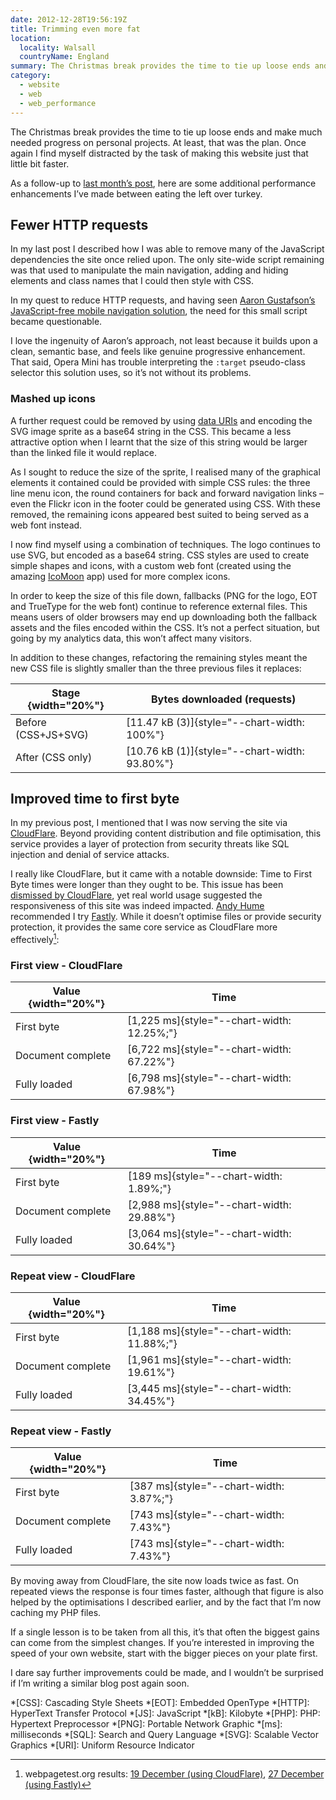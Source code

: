 ```yaml
---
date: 2012-12-28T19:56:19Z
title: Trimming even more fat
location:
  locality: Walsall
  countryName: England
summary: The Christmas break provides the time to tie up loose ends and make much needed progress on personal projects. At least, that was the plan. Once again I find myself distracted by the task of making this website just that little bit faster.
category:
  - website
  - web
  - web_performance
---
```


The Christmas break provides the time to tie up loose ends and make much needed progress on personal projects. At least, that was the plan. Once again I find myself distracted by the task of making this website just that little bit faster.

As a follow-up to [last month’s post][1], here are some additional performance enhancements I’ve made between eating the left over turkey.

## Fewer HTTP requests

In my last post I described how I was able to remove many of the JavaScript dependencies the site once relied upon. The only site-wide script remaining was that used to manipulate the main navigation, adding and hiding elements and class names that I could then style with CSS.

In my quest to reduce HTTP requests, and having seen [Aaron Gustafson’s JavaScript-free mobile navigation solution][2], the need for this small script became questionable.

I love the ingenuity of Aaron’s approach, not least because it builds upon a clean, semantic base, and feels like genuine progressive enhancement. That said, Opera Mini has trouble interpreting the `:target` pseudo-class selector this solution uses, so it’s not without its problems.

### Mashed up icons

A further request could be removed by using [data URIs][3] and encoding the SVG image sprite as a base64 string in the CSS. This became a less attractive option when I learnt that the size of this string would be larger than the linked file it would replace.

As I sought to reduce the size of the sprite, I realised many of the graphical elements it contained could be provided with simple CSS rules: the three line menu icon, the round containers for back and forward navigation links – even the Flickr icon in the footer could be generated using CSS. With these removed, the remaining icons appeared best suited to being served as a web font instead.

I now find myself using a combination of techniques. The logo continues to use SVG, but encoded as a base64 string. CSS styles are used to create simple shapes and icons, with a custom web font (created using the amazing [IcoMoon][4] app) used for more complex icons.

In order to keep the size of this file down, fallbacks (PNG for the logo, EOT and TrueType for the web font) continue to reference external files. This means users of older browsers may end up downloading both the fallback assets and the files encoded within the CSS. It’s not a perfect situation, but going by my analytics data, this won’t affect many visitors.

In addition to these changes, refactoring the remaining styles meant the new CSS file is slightly smaller than the three previous files it replaces:

| Stage {width="20%"} | Bytes downloaded (requests)                   |
| ------------------- | --------------------------------------------- |
| Before (CSS+JS+SVG) | [11.47 kB (3)]{style="--chart-width: 100%"}   |
| After (CSS only)    | [10.76 kB (1)]{style="--chart-width: 93.80%"} |

## Improved time to first byte

In my previous post, I mentioned that I was now serving the site via [CloudFlare][5]. Beyond providing content distribution and file optimisation, this service provides a layer of protection from security threats like SQL injection and denial of service attacks.

I really like CloudFlare, but it came with a notable downside: Time to First Byte times were longer than they ought to be. This issue has been [dismissed by CloudFlare][6], yet real world usage suggested the responsiveness of this site was indeed impacted. [Andy Hume][7] recommended I try [Fastly][8]. While it doesn’t optimise files or provide security protection, it provides the same core service as CloudFlare more effectively[^1]:

### First view - CloudFlare

| Value {width="20%"} | Time                                       |
| ------------------- | ------------------------------------------ |
| First byte          | [1,225 ms]{style="--chart-width: 12.25%;"} |
| Document complete   | [6,722 ms]{style="--chart-width: 67.22%"}  |
| Fully loaded        | [6,798 ms]{style="--chart-width: 67.98%"}  |

### First view - Fastly

| Value {width="20%"} | Time                                      |
| ------------------- | ----------------------------------------- |
| First byte          | [189 ms]{style="--chart-width: 1.89%;"}   |
| Document complete   | [2,988 ms]{style="--chart-width: 29.88%"} |
| Fully loaded        | [3,064 ms]{style="--chart-width: 30.64%"} |

### Repeat view - CloudFlare

| Value {width="20%"} | Time                                       |
| ------------------- | ------------------------------------------ |
| First byte          | [1,188 ms]{style="--chart-width: 11.88%;"} |
| Document complete   | [1,961 ms]{style="--chart-width: 19.61%"}  |
| Fully loaded        | [3,445 ms]{style="--chart-width: 34.45%"}  |

### Repeat view - Fastly

| Value {width="20%"} | Time                                    |
| ------------------- | --------------------------------------- |
| First byte          | [387 ms]{style="--chart-width: 3.87%;"} |
| Document complete   | [743 ms]{style="--chart-width: 7.43%"}  |
| Fully loaded        | [743 ms]{style="--chart-width: 7.43%"}  |

By moving away from CloudFlare, the site now loads twice as fast. On repeated views the response is four times faster, although that figure is also helped by the optimisations I described earlier, and by the fact that I’m now caching my PHP files.

If a single lesson is to be taken from all this, it’s that often the biggest gains can come from the simplest changes. If you’re interested in improving the speed of your own website, start with the bigger pieces on your plate first.

I dare say further improvements could be made, and I wouldn’t be surprised if I’m writing a similar blog post again soon.

[^1]: webpagetest.org results: [19 December (using CloudFlare)](https://webpagetest.org/result/121219_DH_DDQ/), [27 December (using Fastly)](https://webpagetest.org/result/121227_BD_GR8/)

[1]: /2012/306/a1/trimming_the_fat/
[2]: http://www.netmagazine.com/tutorials/build-smart-mobile-navigation-without-hacks
[3]: http://css-tricks.com/data-uris/
[4]: http://icomoon.io/#app-features
[5]: http://cloudflare.com/
[6]: http://blog.cloudflare.com/ttfb-time-to-first-byte-considered-meaningles
[7]: http://andyhume.net
[8]: http://www.fastly.com

*[CSS]: Cascading Style Sheets
*[EOT]: Embedded OpenType
*[HTTP]: HyperText Transfer Protocol
*[JS]: JavaScript
*[kB]: Kilobyte
*[PHP]: PHP: Hypertext Preprocessor
*[PNG]: Portable Network Graphic
*[ms]: milliseconds
*[SQL]: Search and Query Language
*[SVG]: Scalable Vector Graphics
*[URI]: Uniform Resource Indicator

